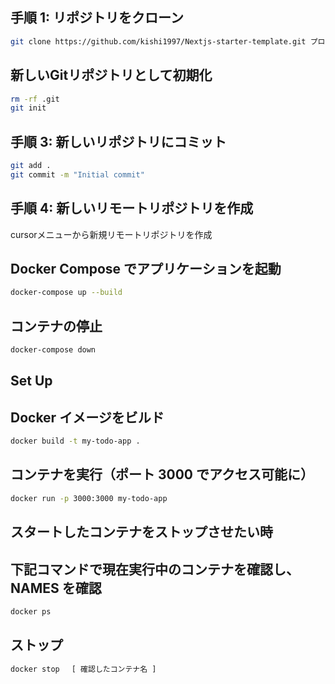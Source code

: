 <!-- クローンしてきたリポジトリを元に、新しいリポジトリを作成する手順 -->

## 手順 1: リポジトリをクローン

```sh
git clone https://github.com/kishi1997/Nextjs-starter-template.git プロジェクト名
```

## 新しいGitリポジトリとして初期化

```sh
rm -rf .git
git init
```

## 手順 3: 新しいリポジトリにコミット

```sh
git add .
git commit -m "Initial commit"
```

## 手順 4: 新しいリモートリポジトリを作成

cursorメニューから新規リモートリポジトリを作成

<!-- Docker Compose を使ったセットアップ -->

## Docker Compose でアプリケーションを起動

```sh
docker-compose up --build
```

## コンテナの停止

```sh
docker-compose down
```

<!-- composeファイル作成するまでのセットアップ手順（メモとして残し） -->

## Set Up

## Docker イメージをビルド

```sh
docker build -t my-todo-app .
```

## コンテナを実行（ポート 3000 でアクセス可能に）

```sh
docker run -p 3000:3000 my-todo-app
```

## スタートしたコンテナをストップさせたい時

## 下記コマンドで現在実行中のコンテナを確認し、NAMES を確認

```sh
docker ps
```

## ストップ

```sh
docker stop 　[ 確認したコンテナ名 ]
```
